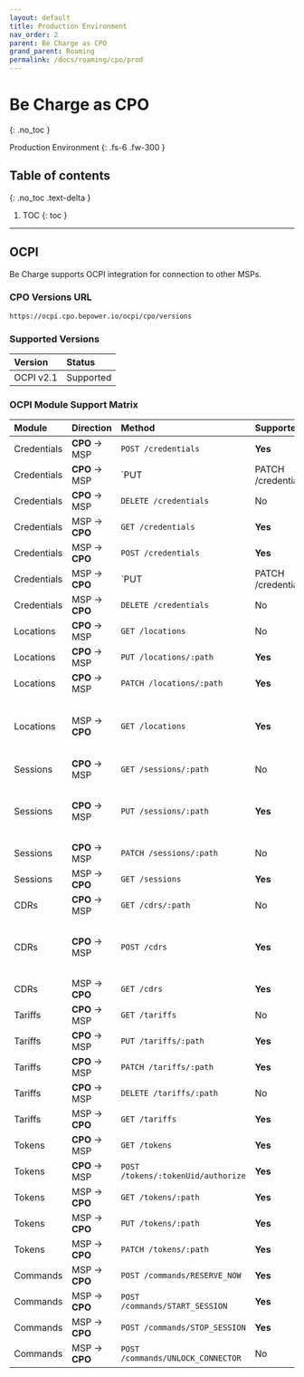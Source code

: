 ```yaml
---
layout: default
title: Production Environment
nav_order: 2
parent: Be Charge as CPO
grand_parent: Roaming
permalink: /docs/roaming/cpo/prod
---
```


# Be Charge as CPO
{: .no_toc }

Production Environment
{: .fs-6 .fw-300 }

## Table of contents
{: .no_toc .text-delta }

1. TOC
{: toc }

---

## OCPI

Be Charge supports OCPI integration for connection to other MSPs.

### CPO Versions URL

```
https://ocpi.cpo.bepower.io/ocpi/cpo/versions
```

### Supported Versions

| Version   | Status    |
|:----------|:----------|
| OCPI v2.1 | Supported |

### OCPI Module Support Matrix

| Module      | Direction          | Method                             | Supported? | Notes                                              |
|:------------|:-------------------|:-----------------------------------|:-----------|:---------------------------------------------------|
| Credentials | **CPO** &rarr; MSP | `POST /credentials`                | **Yes**    |                                                    |
| Credentials | **CPO** &rarr; MSP | `PUT|PATCH /credentials`           | **Yes**    |                                                    |
| Credentials | **CPO** &rarr; MSP | `DELETE /credentials`              | No         |                                                    |
| Credentials | MSP &rarr; **CPO** | `GET /credentials`                 | **Yes**    |                                                    |
| Credentials | MSP &rarr; **CPO** | `POST /credentials`                | **Yes**    |                                                    |
| Credentials | MSP &rarr; **CPO** | `PUT|PATCH /credentials`           | **Yes**    |                                                    |
| Credentials | MSP &rarr; **CPO** | `DELETE /credentials`              | No         |                                                    |
| Locations   | **CPO** &rarr; MSP | `GET /locations`                   | No         |                                                    |
| Locations   | **CPO** &rarr; MSP | `PUT /locations/:path`             | **Yes**    |                                                    |
| Locations   | **CPO** &rarr; MSP | `PATCH /locations/:path`           | **Yes**    |                                                    |
| Locations   | MSP &rarr; **CPO** | `GET /locations`                   | **Yes**    | Locations won't be available right after handshake |
| Sessions    | **CPO** &rarr; MSP | `GET /sessions/:path`              | No         |                                                    |
| Sessions    | **CPO** &rarr; MSP | `PUT /sessions/:path`              | **Yes**    | `CDR` and `Session` will have the same id          |
| Sessions    | **CPO** &rarr; MSP | `PATCH /sessions/:path`            | No         | Using `PUT` instead                                |
| Sessions    | MSP &rarr; **CPO** | `GET /sessions`                    | **Yes**    |                                                    |
| CDRs        | **CPO** &rarr; MSP | `GET /cdrs/:path`                  | No         |                                                    |
| CDRs        | **CPO** &rarr; MSP | `POST /cdrs`                       | **Yes**    | `CDR` and `Session` will have the same id          |
| CDRs        | MSP &rarr; **CPO** | `GET /cdrs`                        | **Yes**    |                                                    |
| Tariffs     | **CPO** &rarr; MSP | `GET /tariffs`                     | No         |                                                    |
| Tariffs     | **CPO** &rarr; MSP | `PUT /tariffs/:path`               | **Yes**    |                                                    |
| Tariffs     | **CPO** &rarr; MSP | `PATCH /tariffs/:path`             | **Yes**    |                                                    |
| Tariffs     | **CPO** &rarr; MSP | `DELETE /tariffs/:path`            | No         |                                                    |
| Tariffs     | MSP &rarr; **CPO** | `GET /tariffs`                     | **Yes**    |                                                    |
| Tokens      | **CPO** &rarr; MSP | `GET /tokens`                      | **Yes**    |                                                    |
| Tokens      | **CPO** &rarr; MSP | `POST /tokens/:tokenUid/authorize` | **Yes**    |                                                    |
| Tokens      | MSP &rarr; **CPO** | `GET /tokens/:path`                | **Yes**    |                                                    |
| Tokens      | MSP &rarr; **CPO** | `PUT /tokens/:path`                | **Yes**    |                                                    |
| Tokens      | MSP &rarr; **CPO** | `PATCH /tokens/:path`              | **Yes**    |                                                    |
| Commands    | MSP &rarr; **CPO** | `POST /commands/RESERVE_NOW`       | **Yes**    |                                                    |
| Commands    | MSP &rarr; **CPO** | `POST /commands/START_SESSION`     | **Yes**    |                                                    |
| Commands    | MSP &rarr; **CPO** | `POST /commands/STOP_SESSION`      | **Yes**    |                                                    |
| Commands    | MSP &rarr; **CPO** | `POST /commands/UNLOCK_CONNECTOR`  | No         |                                                    |
